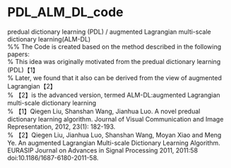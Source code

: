 # PDL_ALM_DL_code
predual dictionary learning (PDL) / augmented Lagrangian multi-scale dictionary learning(ALM-DL)  
%% The Code is created based on the method described in the following papers:   
%  This idea was originally motivated from the predual dictionary learning (PDL)【1】  
%  Later, we found that it also can be derived from the view of augmented Lagrangian【2】  
% 【2】is the advanced version, termed ALM-DL:augmented Lagrangian multi-scale dictionary learning    
% 【1】Qiegen Liu, Shanshan Wang, Jianhua Luo. A novel predual dictionary learning algorithm. Journal of Visual Communication and Image Representation, 2012, 23(1): 182-193.    
% 【2】Qiegen Liu, Jianhua Luo, Shanshan Wang, Moyan Xiao and Meng Ye. An augmented Lagrangian Multi-scale Dictionary Learning Algorithm. EURASIP Journal on Advances in Signal Processing 2011, 2011:58 doi:10.1186/1687-6180-2011-58.  
